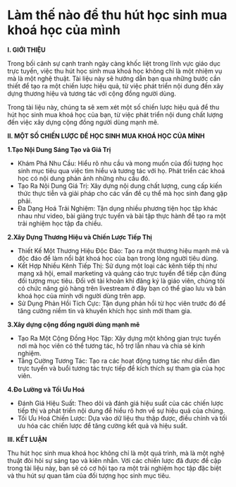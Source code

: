# Làm thế nào để thu hút học sinh mua khoá học của mình

**I. GIỚI THIỆU**

Trong bối cảnh sự cạnh tranh ngày càng khốc liệt trong lĩnh vực giáo dục trực tuyến, việc thu hút học sinh mua khoá học không chỉ là một nhiệm vụ mà là một nghệ thuật. Tài liệu này sẽ hướng dẫn bạn qua những bước cần thiết để tạo ra một chiến lược hiệu quả, từ việc phát triển nội dung đến xây dựng thương hiệu và tương tác với cộng đồng người dùng.

Trong tài liệu này, chúng ta sẽ xem xét một số chiến lược hiệu quả để thu hút học sinh mua khoá học của bạn, từ việc phát triển nội dung chất lượng đến việc xây dựng cộng đồng người dùng mạnh mẽ.

**II. MỘT SỐ CHIẾN LƯỢC ĐỂ HỌC SINH MUA KHOÁ HỌC CỦA MÌNH**

**1.Tạo Nội Dung Sáng Tạo và Giá Trị**

* Khám Phá Nhu Cầu: Hiểu rõ nhu cầu và mong muốn của đối tượng học sinh mục tiêu qua việc tìm hiểu và tương tác với họ. Phát triển các khoá học có nội dung phản ánh những nhu cầu đó.
* Tạo Ra Nội Dung Giá Trị: Xây dựng nội dung chất lượng, cung cấp kiến thức thực tiễn và giải pháp cho các vấn đề cụ thể mà học sinh đang gặp phải.
* Đa Dạng Hoá Trải Nghiệm: Tận dụng nhiều phương tiện học tập khác nhau như video, bài giảng trực tuyến và bài tập thực hành để tạo ra một trải nghiệm học tập đa chiều.

**2.Xây Dựng Thương Hiệu và Chiến Lược Tiếp Thị**

* Thiết Kế Một Thương Hiệu Độc Đáo: Tạo ra một thương hiệu mạnh mẽ và độc đáo để làm nổi bật khoá học của bạn trong lòng người tiêu dùng.
* Kết Hợp Nhiều Kênh Tiếp Thị: Sử dụng một loại các kênh tiếp thị như mạng xã hội, email marketing và quảng cáo trực tuyến để tiếp cận đúng đối tượng mục tiêu. Đối với tài khoản khi đăng ký là giáo viên, chúng tôi có chức năng giỏ hàng trên livestream ở đây bạn có thể giao lưu và bán khoá học của mình với người dùng trên app.
* Sử Dụng Phản Hồi Tích Cực: Tận dụng phản hồi từ học viên trước đó để tăng cường niềm tin và khuyến khích học sinh mới tham gia.

**3.Xây dựng cộng đồng người dùng mạnh mẽ**&#x20;

* Tạo Ra Một Cộng Đồng Học Tập: Xây dựng một không gian trực tuyến nơi mà học viên có thể tương tác, hỗ trợ lẫn nhau và chia sẻ kinh nghiệm.
* Tằng Cường Tương Tác: Tạo ra các hoạt động tương tác như diễn đàn trực tuyến và buổi tương tác trực tiếp để kích thích sự tham gia của học viên.

**4.Đo Lường và Tối Ưu Hoá**

* Đánh Giá Hiệu Suất: Theo dõi và đánh giá hiệu suất của các chiến lược tiếp thị và phát triển nội dung để hiểu rõ hơn về sự hiệu quả của chúng.
* Tối Ưu Hoá Chiến Lược: Dựa vào dữ liệu thu thập được, điều chỉnh và tối ưu hóa các chiến lược để tăng cường kết quả và hiệu suất.

**III. KẾT LUẬN**

Thu hút học sinh mua khoá học không chỉ là một quá trình, mà là một nghệ thuật đòi hỏi sự sáng tạo và kiên nhẫn. Với các chiến lược đã được đề cập trong tài liệu này, bạn sẽ có cơ hội tạo ra một trải nghiệm học tập đặc biệt và thu hút sự quan tâm của đối tượng học sinh mục tiêu.

